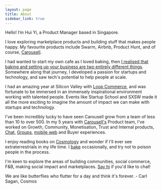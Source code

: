 ```yaml
---
layout: page
title: About
sidebar_link: true
---
```


Hello! I’m Hui Yi, a Product Manager based in Singapore.

I love exploring marketplace products and building stuff that makes people happy. My favourite products include Swarm, Airbnb, Product Hunt, and of course, <a href="https://carousell.com">Carousell</a>.

I had wanted to start my own cafe as I loved baking, then <a href="https://huiyichia.com/2015/05/08/Loving-to-bake.html">I realised that baking and setting up your business are two entirely different things</a>. Somewhere along that journey, I developed a passion for startups and technology, and saw tech's potential to help people at scale.

I had an amazing year at Silicon Valley with <a href="https://www.loopcommerce.com/">Loop Commerce</a>, and was fortunate to be immersed in an immensely inspirational environment working with talented people. Events like Startup School and SXSW made it all the more exciting to imagine the amount of impact we can make with startups and technology.

I've been incredibly lucky to have seen Carousell grow from a team of less than 10 to over 500. In my 5 years with <a href="https://carousell.com">Carousell's</a> Product team, I've worked on Growth, Community, Monetisation, Trust and Internal products, <a href="https://blog.carousell.com/new-carousell-chat-experience/">Chat</a>, <a href="https://blog.carousell.com/starting-discussions-on-groups/">Groups</a>, <a href="https://mobile.carousell.com">mobile web</a> and Buyer experiences.

I enjoy reading books on <a href="https://www.goodreads.com/author/list/10538.Carl_Sagan">Cosmology</a> and wonder if I'll ever see extraterrestrials in my life time. I <a href="https://instagram.com/sconesandcream.sg">bake</a> occasionally, and try not to poison people in the process. 

I'm keen to explore the areas of building communities, social commerce, F&B, making social impact and marketplaces. <a href="mailto:hui.ychia@gmail.com">Say hi</a> if you'd like to chat! 

<p class="message">
  We are like butterflies who flutter for a day and think it's forever. 
    - Carl Sagan, Cosmos
</p>